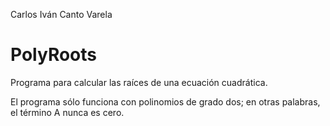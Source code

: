 Carlos Iván Canto Varela

# PolyRoots

Programa para calcular las raíces de una ecuación cuadrática.

El programa sólo funciona con polinomios de grado dos; en otras palabras, el término A nunca es cero.
